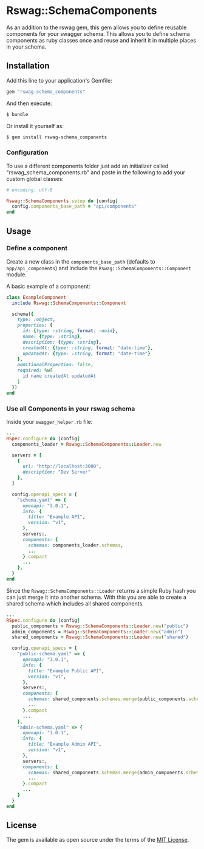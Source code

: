 # Rswag::SchemaComponents

As an addition to the rswag gem, this gem allows you to define reusable components for your swagger schema. This allows you to define schema components as ruby classes once and reuse and inherit it in multiple places in your schema.

## Installation

Add this line to your application's Gemfile:

```ruby
gem "rswag-schema_components"
```

And then execute:

```bash
$ bundle
```

Or install it yourself as:

```bash
$ gem install rswag-schema_components
```

### Configuration

To use a different components folder just add an initializer called "rswag_schema_components.rb" and paste in the following to add your custom global classes:

```ruby
# encoding: utf-8

Rswag::SchemaComponents.setup do |config|
  config.components_base_path = "api/components"
end
```

## Usage

### Define a component

Create a new class in the `components_base_path` (defaults to `app/api_components`) and include the `Rswag::SchemaComponents::Component` module.

A basic example of a component:

```ruby
class ExampleComponent
  include Rswag::SchemaComponents::Component

  schema({
    type: :object,
    properties: {
      id: {type: :string, format: :uuid},
      name: {type: :string},
      description: {type: :string},
      createdAt: {type: :string, format: "date-time"},
      updatedAt: {type: :string, format: "date-time"}
    },
    additionalProperties: false,
    required: %w[
      id name createdAt updatedAt
    ]
  })
end
```

### Use all Components in your rswag schema

Inside your `swagger_helper.rb` file:

```ruby
...
RSpec.configure do |config|
  components_loader = Rswag::SchemaComponents::Loader.new

  servers = [
    {
      url: "http://localhost:3000",
      description: "Dev Server"
    },
  ]

  config.openapi_specs = {
    "schema.yaml" => {
      openapi: "3.0.1",
      info: {
        title: "Example API",
        version: "v1",
      },
      servers:,
      components: {
        schemas: components_loader.schemas,
        ...
      }.compact
      ...
    },
  }
end
```

Since the `Rswag::SchemaComponents::Loader` returns a simple Ruby hash you can just merge it into another schema. With this you are able to create a shared schema which includes all shared components.

```ruby
...
RSpec.configure do |config|
  public_components = Rswag::SchemaComponents::Loader.new("public")
  admin_components = Rswag::SchemaComponents::Loader.new("admin")
  shared_components = Rswag::SchemaComponents::Loader.new("shared")

  config.openapi_specs = {
    "public-schema.yaml" => {
      openapi: "3.0.1",
      info: {
        title: "Example Public API",
        version: "v1",
      },
      servers:,
      components: {
        schemas: shared_components.schemas.merge(public_components.schemas)
        ...
      }.compact
      ...
    },
    "admin-schema.yaml" => {
      openapi: "3.0.1",
      info: {
        title: "Example Admin API",
        version: "v1",
      },
      servers:,
      components: {
        schemas: shared_components.schemas.merge(admin_components.schemas)
        ...
      }.compact
      ...
    }
  }
end
```

## License

The gem is available as open source under the terms of the [MIT License](https://opensource.org/licenses/MIT).
